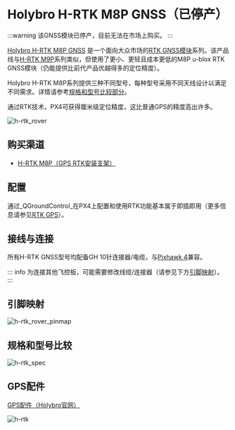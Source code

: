 # Holybro H-RTK M8P GNSS（已停产）

:::warning
该GNSS模块已停产，目前无法在市场上购买。
:::

[Holybro H-RTK M8P GNSS](https://holybro.com/collections/standard-h-rtk-series/products/h-rtk-m8p-gnss-series) 是一个面向大众市场的[RTK GNSS模块](../gps_compass/rtk_gps.md)系列。该产品线与[H-RTK M9P](../gps_compass/rtk_gps_holybro_h-rtk-f9p.md)系列类似，但使用了更小、更轻且成本更低的M8P u-blox RTK GNSS模块（仍能提供比前代产品优越得多的定位精度）。

Holybro H-RTK M8P系列提供三种不同型号，每种型号采用不同天线设计以满足不同需求。详情请参考[规格和型号比较部分](#规格和型号比较)。

通过RTK技术，PX4可获得厘米级定位精度，这比普通GPS的精度高出许多。

![h-rtk_rover](../../assets/hardware/gps/rtk_holybro_h-rtk-m8p_all_label.jpg)

## 购买渠道

- [H-RTK M8P（GPS RTK安装支架）](https://holybro.com/products/vertical-mount-for-h-rtk-helical)

## 配置

通过_QGroundControl_在PX4上配置和使用RTK功能基本属于即插即用（更多信息请参见[RTK GPS](../gps_compass/rtk_gps.md)）。

## 接线与连接

所有H-RTK GNSS型号均配备GH 10针连接器/电缆，与[Pixhawk 4](../flight_controller/pixhawk4.md)兼容。

::: info
为连接其他飞控板，可能需要修改线缆/连接器（请参见下方[引脚映射](#pin_map)）。
:::

<a id="pin_map"></a>

## 引脚映射

![h-rtk_rover_pinmap](../../assets/hardware/gps/rtk_holybro_h-rtk-m8p_pinmap.jpg)

## 规格和型号比较

![h-rtk_spec](../../assets/hardware/gps/rtk_holybro_h-rtk-m8p_spec.png)

## GPS配件

[GPS配件（Holybro官网）](https://holybro.com/collections/gps-accessories)

![h-rtk](../../assets/hardware/gps/rtk_holybro_h-rtk_mount_3.png)
